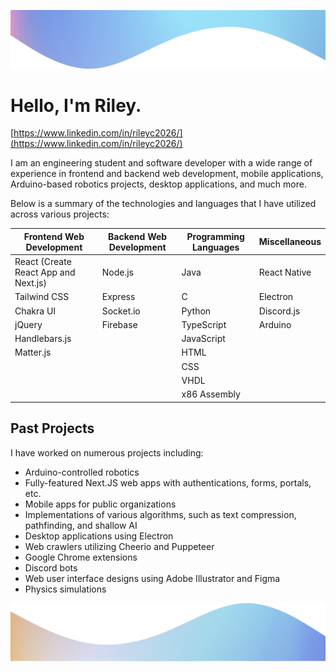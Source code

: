 ![](./wave.png)
# Hello, I'm Riley.
[https://www.linkedin.com/in/rileyc2026/](https://www.linkedin.com/in/rileyc2026/)

I am an engineering student and software developer with a wide range of experience in frontend and backend web development, mobile applications, Arduino-based robotics projects, desktop applications, and much more.

Below is a summary of the technologies and languages that I have utilized across various projects:

| Frontend Web Development             | Backend Web Development | Programming Languages  | Miscellaneous |
|--------------------------------------|-------------------------|------------------------|---------------|
| React (Create React App and Next.js) | Node.js                 | Java                   | React Native  |
| Tailwind CSS                         | Express                 | C                      | Electron      |
| Chakra UI                            | Socket.io               | Python                 | Discord.js    |
| jQuery                               | Firebase                | TypeScript             | Arduino       |
| Handlebars.js                        |                         | JavaScript             |               |
| Matter.js                            |                         | HTML                   |               |
|                                      |                         | CSS                    |               |
|                                      |                         | VHDL                   |               |
|                                      |                         | x86 Assembly           |               |


## Past Projects
I have worked on numerous projects including:

- Arduino-controlled robotics
- Fully-featured Next.JS web apps with authentications, forms, portals, etc.
- Mobile apps for public organizations
- Implementations of various algorithms, such as text compression, pathfinding, and shallow AI
- Desktop applications using Electron
- Web crawlers utilizing Cheerio and Puppeteer
- Google Chrome extensions
- Discord bots
- Web user interface designs using Adobe Illustrator and Figma
- Physics simulations

![](./wave2.png)
